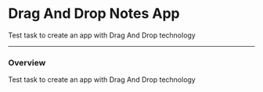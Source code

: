 # Drag And Drop Notes App

Test task to create an app with Drag And Drop technology

---

### Overview

Test task to create an app with Drag And Drop technology